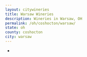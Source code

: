 ```yaml
---
layout: citywineries
title: Warsaw Wineries
description: Wineries in Warsaw, OH
permalink: /oh/coshocton/warsaw/
state: oh
county: coshocton
city: warsaw
---
```

-
